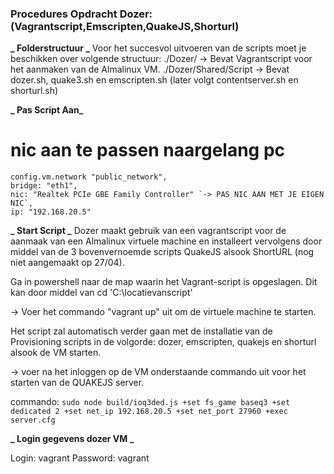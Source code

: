 ### Procedures Opdracht Dozer: (Vagrantscript,Emscripten,QuakeJS,Shorturl)

**_ Folderstructuur _**
Voor het succesvol uitvoeren van de scripts moet je beschikken over volgende structuur:
    ./Dozer/ -> Bevat Vagrantscript voor het aanmaken van de Almalinux VM.
    ./Dozer/Shared/Script -> Bevat dozer.sh, quake3.sh en emscripten.sh (later volgt contentserver.sh en shorturl.sh)

 **_ Pas Script Aan_**

 # nic aan te passen naargelang pc
    config.vm.network "public_network", 
    bridge: "eth1",
    nic: "Realtek PCIe GBE Family Controller" `-> PAS NIC AAN MET JE EIGEN NIC`,
    ip: "192.168.20.5"  

 **_ Start Script _**
Dozer maakt gebruik van een vagrantscript voor de aanmaak van een Almalinux virtuele machine en installeert vervolgens door middel van de 3 bovenvernoemde scripts QuakeJS alsook ShortURL (nog niet aangemaakt op 27/04).

Ga in powershell naar de map waarin het Vagrant-script is opgeslagen.
Dit kan door middel van cd 'C:\locatievanscript'

-> Voer het commando "vagrant up" uit om de virtuele machine te starten.

Het script zal automatisch verder gaan met de installatie van de Provisioning scripts in de volgorde: dozer, emscripten, quakejs en shorturl alsook de VM starten.

-> voer na het inloggen op de VM onderstaande commando uit voor het starten van de QUAKEJS server.

commando: `sudo node build/ioq3ded.js +set fs_game baseq3 +set dedicated 2 +set net_ip 192.168.20.5 +set net_port 27960 +exec server.cfg`


 **_ Login gegevens dozer VM _**
 
Login: vagrant
Password: vagrant